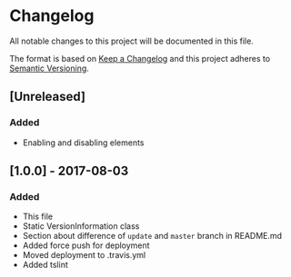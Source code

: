 # Changelog

All notable changes to this project will be documented in this file.

The format is based on [Keep a Changelog](http://keepachangelog.com/en/1.0.0/)
and this project adheres to [Semantic Versioning](http://semver.org/spec/v2.0.0.html).

## [Unreleased]
### Added
- Enabling and disabling elements

## [1.0.0] - 2017-08-03
### Added
- This file
- Static VersionInformation class
- Section about difference of `update` and `master` branch in README.md
- Added force push for deployment
- Moved deployment to .travis.yml
- Added tslint
